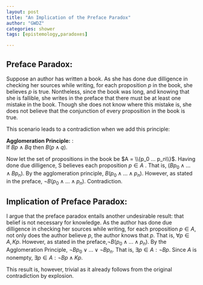 ```yaml
---
layout: post
title: "An Implication of the Preface Paradox"
author: "GWDZ"
categories: shower
tags: [epistemology,paradoxes]

---
```


## Preface Paradox:

Suppose an author has written a book. As she has done due dilligence in checking her sources while writing, for each proposition $p$ in the book, she believes $p$ is true. Nontheless, since the book was long, and knowing that she is fallible, she writes in the preface that there must be at least one mistake in the book.  Though she does not know where this mistake is, she does not believe that the conjunction of every proposition in the book is true.

This scenario leads to a contradiction when we add this principle:

**Agglomeration Principle:**
: <br /> If $Bp$ $\land$ $Bq$ then $B(p \land q)$.

Now let the set of propositions in the book be $A = \\{p_0 ... p_n\\}$. Having done due dilligence, S believes each proposition $p \in A$ . That is, ($Bp_0 \land ... \land Bp_n$). By the agglomeration principle, $B(p_0 \land ... \land p_n$). However, as stated in the preface, $\neg B(p_0 \land ... \land p_n)$. Contradiction.

## Implication of Preface Paradox:

I argue that the preface paradox entails another undesirable result: that belief is not necessary for knowledge. As the author has done due dilligence in checking her sources while writing, for each proposition $p \in A$, not only does the author believe $p$, the author knows that $p$. That is, $\forall p \in A, Kp$. However, as stated in the preface,$\neg B(p_0 \land ... \land p_n)$. By the  Agglomeration Principle, $\neg Bp_0 \lor ... \lor \neg Bp_n$. That is, $\exists p \in A: \neg Bp$. Since $A$ is nonempty, $\exists p \in A: \neg Bp \land Kp$.

This result is, however, trivial as it already follows from the original contradiction by explosion.
